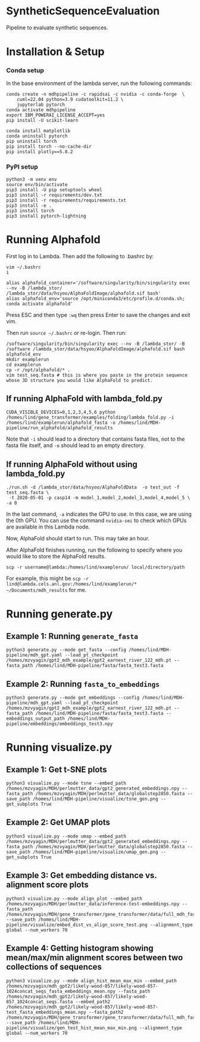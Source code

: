 # SyntheticSequenceEvaluation
Pipeline to evaluate synthetic sequences. 

# Installation & Setup

### Conda setup
In the base environment of the lambda server, run the following commands:
```
conda create -n mdhpipeline -c rapidsai -c nvidia -c conda-forge  \
    cuml=22.04 python=3.9 cudatoolkit=11.2 \
    jupyterlab pytorch
conda activate mdhpipeline
export IBM_POWERAI_LICENSE_ACCEPT=yes
pip install -U scikit-learn

conda install matplotlib
conda uninstall pytorch
pip uninstall torch
pip install torch --no-cache-dir
pip install plotly==5.8.2

```

### PyPI setup
```
python3 -m venv env
source env/bin/activate
pip3 install -U pip setuptools wheel
pip3 install -r requirements/dev.txt
pip3 install -r requirements/requirements.txt
pip3 install -e .
pip3 install torch
pip3 install pytorch-lightning
```
# Running Alphafold
First log in to Lambda. Then add the following to .bashrc by: 
```
vim ~/.bashrc
i
```
```
alias alphafold_container='/software/singularity/bin/singularity exec --nv -B /lambda_stor/ /lambda_stor/data/hsyoo/AlphaFoldImage/alphafold.sif bash'
alias alphafold_env='source /opt/miniconda3/etc/profile.d/conda.sh; conda activate alphafold'
```
Press ESC and then type ```:wq``` then press Enter to save the changes and exit vim.

Then run ```source ~/.bashrc``` or re-login. 
Then run: 
```
/software/singularity/bin/singularity exec --nv -B /lambda_stor/ -B /software /lambda_stor/data/hsyoo/AlphaFoldImage/alphafold.sif bash
alphafold_env
mkdir examplerun
cd examplerun
cp -r /opt/alphafold/* .
vim test_seq.fasta # this is where you paste in the protein sequence whose 3D structure you would like AlphaFold to predict. 
```

## If running AlphaFold with lambda_fold.py
```
CUDA_VISIBLE_DEVICES=0,1,2,3,4,5,6 python /homes/lind/gene_transformer/examples/folding/lambda_fold.py -i /homes/lind/examplerun/alphafold_fasta -o /homes/lind/MDH-pipeline/run_alphafold/alphafold_results
```
Note that ```-i``` should lead to a directory that contains fasta files, not to the fasta file itself, and ```-o``` should lead to an empty directory.

## If running AlphaFold without using lambda_fold.py
```
./run.sh -d /lambda_stor/data/hsyoo/AlphaFoldData  -o test_out -f test_seq.fasta \
 -t 2020-05-01 -p casp14 -m model_1,model_2,model_3,model_4,model_5 \
-a 0
```
In the last command, ```-a``` indicates the GPU to use. In this case, we are using the 0th GPU. You can use the command ```nvidia-smi``` to check which GPUs are available in this Lambda node.

Now, AlphaFold should start to run. This may take an hour. 

After AlphaFold finishes running, run the following to specify where you would like to store the AlphaFold results. 
```
scp -r username@lambda:/homes/lind/examplerun/ local/directory/path
```
For example, this might be ```scp -r lind@lambda.cels.anl.gov:/homes/lind/examplerun/* ~/Documents/mdh_results``` for me. 

# Running generate.py
## Example 1: Running ```generate_fasta```
```
python3 generate.py --mode get_fasta --config /homes/lind/MDH-pipeline/mdh_gpt.yaml --load_pt_checkpoint /homes/mzvyagin/gpt2_mdh_example/gpt2_earnest_river_122_mdh.pt --fasta_path /homes/lind/MDH-pipeline/fasta/fasta_test3.fasta
```

## Example 2: Running ```fasta_to_embeddings```
```
python3 generate.py --mode get_embeddings --config /homes/lind/MDH-pipeline/mdh_gpt.yaml --load_pt_checkpoint /homes/mzvyagin/gpt2_mdh_example/gpt2_earnest_river_122_mdh.pt --fasta_path /homes/lind/MDH-pipeline/fasta/fasta_test3.fasta --embeddings_output_path /homes/lind/MDH-pipeline/embeddings/embeddings_test3.npy
```

# Running visualize.py
## Example 1: Get t-SNE plots
```
python3 visualize.py --mode tsne --embed_path /homes/mzvyagin/MDH/perlmutter_data/gpt2_generated_embeddings.npy --fasta_path /homes/mzvyagin/MDH/perlmutter_data/globalstep2850.fasta --save_path /homes/lind/MDH-pipeline/visualize/tsne_gen.png --get_subplots True
```
## Example 2: Get UMAP plots
```
python3 visualize.py --mode umap --embed_path /homes/mzvyagin/MDH/perlmutter_data/gpt2_generated_embeddings.npy --fasta_path /homes/mzvyagin/MDH/perlmutter_data/globalstep2850.fasta --save_path /homes/lind/MDH-pipeline/visualize/umap_gen.png --get_subplots True
```
## Example 3: Get embedding distance vs. alignment score plots
```
python3 visualize.py --mode align_plot --embed_path /homes/mzvyagin/MDH/perlmutter_data/inference-test-embeddings.npy --fasta_path /homes/mzvyagin/MDH/gene_transformer/gene_transformer/data/full_mdh_fasta/test.fasta --save_path /homes/lind/MDH-pipeline/visualize/embed_dist_vs_align_score_test.png --alignment_type global --num_workers 70
```
## Example 4: Getting histogram showing mean/max/min alignment scores between two collections of sequences
```
python3 visualize.py --mode align_hist_mean_max_min --embed_path /homes/mzvyagin/mdh_gpt2/likely-wood-857/likely-wood-857-1024concat_seqs_fasta_embeddings_mean.npy --fasta_path /homes/mzvyagin/mdh_gpt2/likely-wood-857/likely-wood-857_1024concat_seqs.fasta --embed_path2 /homes/mzvyagin/mdh_gpt2/likely-wood-857/likely-wood-857-test_fasta_embeddings_mean.npy --fasta_path2 /homes/mzvyagin/MDH/gene_transformer/gene_transformer/data/full_mdh_fasta/test.fasta --save_path /homes/lind/MDH-pipeline/visualize/gen_test_hist_mean_max_min.png --alignment_type global --num_workers 70
```

